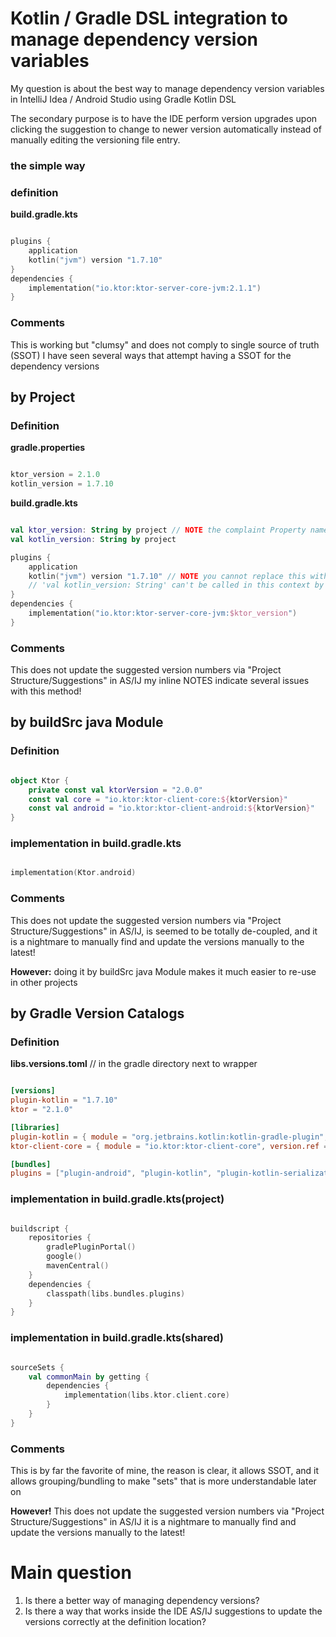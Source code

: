 # Kotlin / Gradle DSL integration to manage dependency version variables

My question is about the best way to manage dependency version variables in IntelliJ Idea / Android Studio using Gradle
Kotlin DSL

The secondary purpose is to have the IDE perform version upgrades upon clicking the suggestion to change to newer
version automatically instead of manually editing the versioning file entry.

### the simple way

### definition

**build.gradle.kts**

```kotlin

plugins {
	application
	kotlin("jvm") version "1.7.10"
}
dependencies {
	implementation("io.ktor:ktor-server-core-jvm:2.1.1")
}

```

### Comments

This is working but "clumsy" and does not comply to single source of truth (SSOT)
I have seen several ways that attempt having a SSOT for the dependency versions

## by Project

### Definition

**gradle.properties**

```kotlin

ktor_version = 2.1.0
kotlin_version = 1.7.10

```

**build.gradle.kts**

```kotlin

val ktor_version: String by project // NOTE the complaint Property name 'ktor_version' should not contain underscores 
val kotlin_version: String by project

plugins {
	application
	kotlin("jvm") version "1.7.10" // NOTE you cannot replace this with the variable!
	// 'val kotlin_version: String' can't be called in this context by implicit receiver. Use the explicit one if necessary
}
dependencies {
	implementation("io.ktor:ktor-server-core-jvm:$ktor_version")
}

```

### Comments

This does not update the suggested version numbers via "Project Structure/Suggestions" in AS/IJ
my inline NOTES indicate several issues with this method!

## by buildSrc java Module

### Definition

````kotlin

object Ktor {
	private const val ktorVersion = "2.0.0"
	const val core = "io.ktor:ktor-client-core:${ktorVersion}"
	const val android = "io.ktor:ktor-client-android:${ktorVersion}"
}

````

### implementation in build.gradle.kts

```kotlin

implementation(Ktor.android)

```

### Comments

This does not update the suggested version numbers via "Project Structure/Suggestions" in AS/IJ, is seemed to
be totally de-coupled, and it is a nightmare to manually find and update the versions manually to the latest!

**However:** doing it by buildSrc java Module makes it much easier to re-use in other projects

## by Gradle Version Catalogs

### Definition

**libs.versions.toml** // in the gradle directory next to wrapper

```toml

[versions]
plugin-kotlin = "1.7.10"
ktor = "2.1.0"

[libraries]
plugin-kotlin = { module = "org.jetbrains.kotlin:kotlin-gradle-plugin", version.ref = "plugin-kotlin" }
ktor-client-core = { module = "io.ktor:ktor-client-core", version.ref = "ktor" }

[bundles]
plugins = ["plugin-android", "plugin-kotlin", "plugin-kotlin-serialization", "plugin-sqldelight"]

```

### implementation in build.gradle.kts(project)

````kotlin

buildscript {
	repositories {
		gradlePluginPortal()
		google()
		mavenCentral()
	}
	dependencies {
		classpath(libs.bundles.plugins)
	}
}

````

### implementation in build.gradle.kts(shared)

````kotlin

sourceSets {
	val commonMain by getting {
		dependencies {
			implementation(libs.ktor.client.core)
		}
	}
}

````

### Comments

This is by far the favorite of mine, the reason is clear, it allows SSOT, and it allows grouping/bundling to make
"sets" that is more understandable later on

**However!**
This does not update the suggested version numbers via "Project Structure/Suggestions" in AS/IJ
it is a nightmare to manually find and update the versions manually to the latest!

# Main question

1. Is there a better way of managing dependency versions?
2. Is there a way that works inside the IDE AS/IJ suggestions to update the versions correctly at the definition
   location?